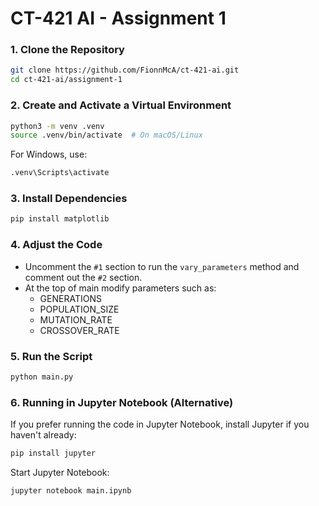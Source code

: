 # CT-421 AI - Assignment 1

### 1. Clone the Repository

```sh
git clone https://github.com/FionnMcA/ct-421-ai.git
cd ct-421-ai/assignment-1
```

### 2. Create and Activate a Virtual Environment

```sh
python3 -m venv .venv
source .venv/bin/activate  # On macOS/Linux
```

For Windows, use:
```sh
.venv\Scripts\activate
```

### 3. Install Dependencies

```sh
pip install matplotlib
```

### 4. Adjust the Code

- Uncomment the `#1` section to run the `vary_parameters` method and comment out the `#2` section.
- At the top of main modify parameters such as:
  - GENERATIONS
  - POPULATION_SIZE
  - MUTATION_RATE
  - CROSSOVER_RATE

### 5. Run the Script

```sh
python main.py
```

### 6. Running in Jupyter Notebook (Alternative)

If you prefer running the code in Jupyter Notebook, install Jupyter if you haven't already:

```sh
pip install jupyter
```

Start Jupyter Notebook:

```sh
jupyter notebook main.ipynb
```

